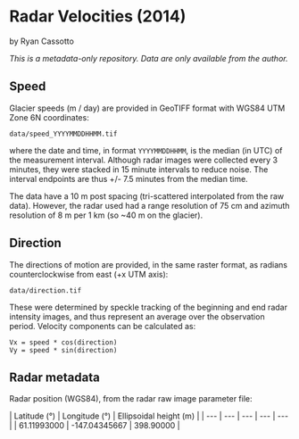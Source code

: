 Radar Velocities (2014)
=======================
by Ryan Cassotto

*This is a metadata-only repository. Data are only available from the author.*

## Speed

Glacier speeds (m / day) are provided in GeoTIFF format with WGS84 UTM Zone 6N coordinates:

`data/speed_YYYYMMDDHHMM.tif`

where the date and time, in format `YYYYMMDDHHMM`, is the median (in UTC) of the measurement interval. Although radar images were collected every 3 minutes, they were stacked in 15 minute intervals to reduce noise. The interval endpoints are thus +/- 7.5 minutes from the median time.

The data have a 10 m post spacing (tri-scattered interpolated from the raw data). However, the radar used had a range resolution of 75 cm and azimuth resolution of 8 m per 1 km (so ~40 m on the glacier).

## Direction

The directions of motion are provided, in the same raster format, as radians counterclockwise from east (+x UTM axis):

`data/direction.tif`

These were determined by speckle tracking of the beginning and end radar intensity images, and thus represent an average over the observation period. Velocity components can be calculated as:

```
Vx = speed * cos(direction)
Vy = speed * sin(direction)
```

## Radar metadata

Radar position (WGS84), from the radar raw image parameter file:

| Latitude (°) | Longitude (°) | Ellipsoidal height (m) |
| --- | --- | --- | --- | --- |
| 61.11993000 | -147.04345667 | 398.90000 |
